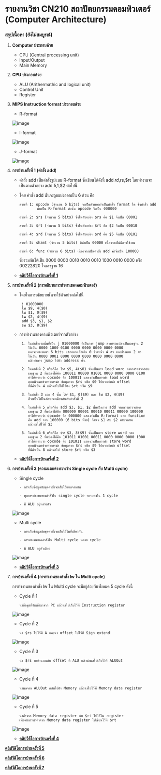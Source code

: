 # รายงานวิชา CN210 สถาปัตยกรรมคอมพิวเตอร์ (Computer Architecture)

### สรุปเนื้อหา (ยังไม่สมบูรณ์)

1. **Computer ประกอบด้วย**
   * CPU (Central processing unit)
   * Input/Output
   * Main Memory
   
2. **CPU ประกอบด้วย**
    * ALU (Arithermathic and logical unit)
    * Control Unit
    * Register
    
3. **MIPS Instruction format ประกอบด้วย**
    * R-format
    
    ![image](rmat.PNG)
    
    * I-format
    
    ![image](imat.PNG)
    
    * J-format
    
    ![image](jmat.PNG)
    
4. **การบ้านครั้งที่ 1 (คำสั่ง add)**
    * คำสั่ง add เป็นคำสั่งรูปแบบ R-format ซึ่งเขียนได้ดังนี้ add $rd,$rs,$rt โดยทำงานจะเป็นตามตัวอย่าง add $5,$1,$2 ต่อไปนี้
    * โดย คำสั่ง add นั้นจะถูกแบ่งออกเป็น 6 ส่วน คือ
        
          ส่วนที่ 1: opcode (จำนวน 6 bits) จะเป็นตัวบอกว่าเป็นคำสั่ง format ใด ซึ่งคำสั่ง add 
                  นั้นเป็น R-format ดังนั้น opcode จึงเป็น 000000
             
          ส่วนที่ 2: $rs (จำนวน 5 bits) ซึ่งในตัวอย่าง $rs คือ $1 จึงเป็น 00001 
          
          ส่วนที่ 3: $rt (จำนวน 5 bits) ซึ่งในตัวอย่าง $rt คือ $2 จึงเป็น 00010 
          
          ส่วนที่ 4: $rd (จำนวน 5 bits) ซึ่งในตัวอย่าง $rd คือ $5 จึงเป็น 00101  
          
          ส่วนที่ 5: shamt (จำนวน 5 bits) มีค่าเป็น 00000 เนื่องจากไม่มีการใช้งาน
          
          ส่วนที่ 6: func (จำนวน 6 bits) เนื่องจากเป็นคำสั่ง add ค่าจึงเป็น 100000
        
       ซึ่งรวมกันได้เป็น 0000 0000 0010 0010 0010 1000 0010 0000 หรือ 00222820 ในเลขฐาน 16

    * [**คลิปวีดีโอการบ้านครั้งที่ 1**](https://youtu.be/Tj96dnA5ybM)

5. **การบ้านครั้งที่ 2 (การอธิบายการทำงานของคอมพิวเตอร์)**
    * โดยในการอธิยบายนั้นจะใช้ตัวอย่างต่อไปนี้
           
           j 01000000
           lw $9, 4($0)
           lw $1, 0($9)
           lw $2, 4($9)
           add $3, $1, $2
           sw $3, 8($9)
           
    * การทำงานของคอมพิวเตอร์จากตัวอย่าง
           
           1. ในคำสั่งแรกนั้นที่เป็น j 01000000 ที่เป็นการ jump สามารถแปลงเป็นเลขฐาน 2
              ได้เป็น 0000 1000 0100 0000 0000 0000 0000 0000
              และจะทำงานนำ 6 bits แรกออกแล้วเติม 0 ข้างหน้า 4 ตัว และข้างหลัง 2 ตัว
              ได้เป็น 0000 0001 0000 0000 0000 0000 0000 0000 
              แล้วทำการ jump ไปยัง address นั้น
              
           2. ในคำสั่งที่ 2 หรือก็คือ lw $9, 4($0) นั้นเป็นการ load word จากการตรวจสอบ
              เลขฐาน 2 ที่แปลงได้คือ 100011 00000 01001 0000 0000 0000 0100
              ทำให้ทราบว่า opcode คือ 100011 แสดงว่าเป็นการทำ load word
              คอมพิวเตอร์จะทำการนำ ข้อมุลจาก $rs หรือ $0 ไปบวกกับค่า offset
              ที่มีค่าเป็น 4 แล้วนำไปใส่ไว้ยัง $rt หรือ $9
              
           3. ในคำสั่ง 3 และ 4 นั้น lw $1, 0($9) และ lw $2, 4($9) 
              ก็จะเป็นไปในลักษณะเดียวกันกับคำสั่งที่ 2
             
           4. ในคำสั่งที่ 5 หรือก็คือ add $3, $1, $2 นั้นเป็นการ add จากการตรวจสอบ
              เลขฐาน 2 ที่แปลงได้คือ 000000 00001 00010 00011 00000 100000
              ทำให้ทราบว่า opcode คือ 000000 แสดงว่าเป็น R-format และ function
              คือ add จาก 100000 (6 bits ท้าย) จึงนำ $1 กับ $2 มาบวกกัน
              แล้วนำไปไว้ที่ $3
              
           5. ในคำสั่งที่ 6 หรือก็คือ sw $3, 8($9) นั้นเป็นการ store word จาก
              เลขฐาน 2 ที่แปลงได้คือ 101011 01001 00011 0000 0000 0000 1000
              ทำให้ทราบว่า opcode คือ 101011 แสดงว่าเป็นการทำ store word
              คอมพิวเตอร์จะทำการนำ ข้อมุลจาก $rs หรือ $9 ไปบวกกับค่า offset
              ที่มีค่าเป็น 8 แล้วนำไป store $rt หรือ $3
    
    * [**คลิปวีดีโอการบ้านครั้งที่ 2**](https://youtu.be/K7KxPubbLcY)

6. **การบ้านครั้งที่ 3 (ความแตกต่างระหว่าง Single cycle กับ Multi cycle)**
    * Single cycle
          
          - การเก็บข้อมูลกับชุดคำสั่งจะเก็บไว้แยกจากกัน
          
          - ทุกการทำงานของคำสั่งใน single cycle จะจบลงใน 1 cycle
          
          - มี ALU อยู่หลายตัว
          
    ![image](Single.PNG)
          
    * Multi cycle
          
          - การเก็บข้อมูลกับชุดคำสั่งจะเก็บไว้ในที่เดียวกัน
          
          - การทำงานของคำสั่งใน Multi cycle หลาย cycle
          
          - มี ALU อยู่ตัวเดียว
          
    ![image](Multi.PNG)
          
    * [**คลิปวีดีโอการบ้านครั้งที่ 3**](https://youtu.be/kSDwzSKG6SQ)
    
7. **การบ้านครั้งที่ 4 (การทำงานของคำสั่ง lw ใน Multi cycle)**
   
   การทำงานของคำสั่ง lw ใน Multi cycle จะมีอยู่ด้วยกันทั้งหมด 5 cycle ดังนี้
    * Cycle ที่ 1
          
          นำข้อมูลที่รับเข้ามาจาก PC แล้วนำไปเก็บไว้ที่ Instruction register
          
    ![image](lw_t1.png)
    * Cycle ที่ 2 
    
          นำ $rs ไปไว้ที่ A และนำ offset ไปไว้ที่ Sign extend
          
    ![image](lw_t2.png)
    * Cycle ที่ 3
    
          นำ $rs มาคำนวณกับ offset ที่ ALU แล้วนำผลไปเก็บไว้ที่ ALUOut
          
    ![image](lw_t3.png)
    * Cycle ที่ 4
    
          นำผลจาก ALUOut กลับไปยัง Memory แล้วนำไปไว้ที่ Memory data register
          
    ![image](lw_t4.png)
    * Cycle ที่ 5
    
          นำค่าจาก Memory data register กับ $rt ไปไว้ใน register 
          เพื่อทำการนำค่าจาก Memory data register ไปเขียนไว้ที่ $rt
          
    ![image](lw_t5.png)      
    
    * [**คลิปวีดีโอการบ้านครั้งที่ 4**](https://youtu.be/IfmJNEMieOw)

[**คลิปวีดีโอการบ้านครั้งที่ 5**](https://youtu.be/PX9spgevC18)

[**คลิปวีดีโอการบ้านครั้งที่ 6**](https://youtu.be/FJwCxofdXOI)

[**คลิปวีดีโอการบ้านครั้งที่ 7**](https://youtu.be/CLlpdwgUzqw)
